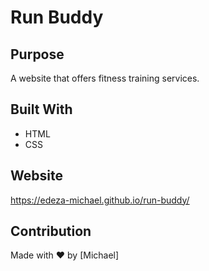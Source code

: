 # Run Buddy

## Purpose
A website that offers fitness training services.

## Built With
* HTML
* CSS

## Website
https://edeza-michael.github.io/run-buddy/

## Contribution
Made with ❤️ by [Michael]
